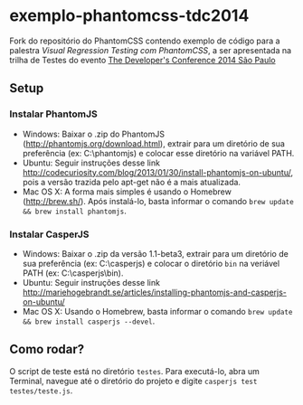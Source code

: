 # exemplo-phantomcss-tdc2014

Fork do repositório do PhantomCSS contendo exemplo de código para a palestra _Visual Regression Testing com PhantomCSS_, a ser apresentada na trilha de Testes do evento [The Developer's Conference 2014 São Paulo](http://www.thedevelopersconference.com.br/tdc/2014/saopaulo/trilha-testes)

## Setup

### Instalar PhantomJS

  - Windows: Baixar o .zip do PhantomJS (http://phantomjs.org/download.html), extrair para um diretório de sua preferência (ex: C:\phantomjs) e colocar esse diretório na variável PATH.
  - Ubuntu: Seguir instruções desse link http://codecuriosity.com/blog/2013/01/30/install-phantomjs-on-ubuntu/, pois a versão trazida pelo apt-get não é a mais atualizada.
  - Mac OS X: A forma mais simples é usando o Homebrew (http://brew.sh/). Após instalá-lo, basta ìnformar o comando ```brew update && brew install phantomjs```.

### Instalar CasperJS

  - Windows: Baixar o .zip da versão 1.1-beta3, extrair para um diretório de sua preferência (ex: C:\casperjs) e colocar o diretório ```bin``` na veriável PATH (ex: C:\casperjs\bin).
  - Ubuntu: Seguir instruções desse link http://mariehogebrandt.se/articles/installing-phantomjs-and-casperjs-on-ubuntu/
  - Mac OS X: Usando o Homebrew, basta informar o comando ```brew update && brew install casperjs --devel```.

## Como rodar?

O script de teste está no diretório ```testes```. Para executá-lo, abra um Terminal, navegue até o diretório do projeto e digite ```casperjs test testes/teste.js```.
